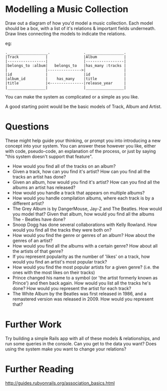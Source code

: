 Modelling a Music Collection
============================

Draw out a diagram of how you'd model a music collection. Each model should be a box, with a list of it's relations & important fields underneath. Draw lines connecting the models to indicate the relations.

eg:
````
.__________________.               ._________________.
|Track            |                |Album            |
|-----------------|                |-----------------|
|belongs_to :album|   belongs_to   |has_many :tracks |
|                 |--------------->|                 |
|id               |                |id               |
|album_id         |    has_many    |title            |
|title            |<---------------|release_year     |
|_________________|                |_________________|
````

You can make the system as complicated or a simple as you like.

A good starting point would be the basic models of Track, Album and Artist.

Questions
=========

These might help guide your thinking, or prompt you into introducing a new concept into your system. You can answer these however you like, either with code, pseudo-code, an explanation of the process, or just by saying "this system doesn't support that feature".

- How would you find all of the tracks on an album?
- Given a track, how can you find it's artist? How can you find all the tracks an artist has done?
- Given an album, how would you find it's artist? How can you find all the albums an artist has released?
- How would you handle a track that appears on multiple albums? 
- How would you handle compilation albums, where each track is by a different artist?
- The Grey Album is by DangerMouse, Jay-Z and The Beatles. How would you model that? Given that album, how would you find all the albums The - Beatles have done?
- Snoop Dogg has done several collaborations with Kelly Rowland. How would you find all the tracks they were both on?
- How would you find the genre or genres of an album? How about the genres of an artist?
- How would you find all the albums with a certain genre? How about all the artists of that genre?
- If you represent popularity as the number of 'likes' on a track, how would you find an artist's most popular track?
- How would you find the most popular artists for a given genre? (i.e. the ones with the most likes on their tracks)
- Prince changed his name to a symbol (or 'the artist formerly known as Prince') and then back again. How would you list all the tracks he's done? How would you represent the artist for each track?
- The White Album by the Beatles was first released in 1986, and a remastered version was released in 2009. How would you represent that?

Further Work
============

Try building a simple Rails app with all of these models & relationships, and run some queries in the console. Can you get to the data you want? Does using the system make you want to change your relations?

Further Reading
===============

http://guides.rubyonrails.org/association_basics.html
